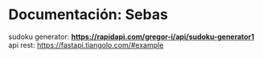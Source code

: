 # Documentación: Sebas
sudoku generator: **https://rapidapi.com/gregor-i/api/sudoku-generator1**
api rest: https://fastapi.tiangolo.com/#example
